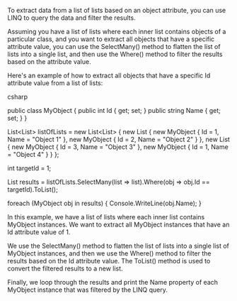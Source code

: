To extract data from a list of lists based on an object attribute, you can use LINQ to query the data and filter the results.

Assuming you have a list of lists where each inner list contains objects of a particular class, and you want to extract all objects that have a specific attribute value, you can use the SelectMany() method to flatten the list of lists into a single list, and then use the Where() method to filter the results based on the attribute value.

Here's an example of how to extract all objects that have a specific Id attribute value from a list of lists:

csharp

public class MyObject
{
public int Id { get; set; }
public string Name { get; set; }
}

List<List<MyObject>> listOfLists = new List<List<MyObject>>
{
new List<MyObject> { new MyObject { Id = 1, Name = "Object 1" }, new MyObject { Id = 2, Name = "Object 2" } },
new List<MyObject> { new MyObject { Id = 3, Name = "Object 3" }, new MyObject { Id = 1, Name = "Object 4" } }
};

int targetId = 1;

List<MyObject> results = listOfLists.SelectMany(list => list).Where(obj => obj.Id == targetId).ToList();

foreach (MyObject obj in results)
{
Console.WriteLine(obj.Name);
}

In this example, we have a list of lists where each inner list contains MyObject instances. We want to extract all MyObject instances that have an Id attribute value of 1.

We use the SelectMany() method to flatten the list of lists into a single list of MyObject instances, and then we use the Where() method to filter the results based on the Id attribute value. The ToList() method is used to convert the filtered results to a new list.

Finally, we loop through the results and print the Name property of each MyObject instance that was filtered by the LINQ query.